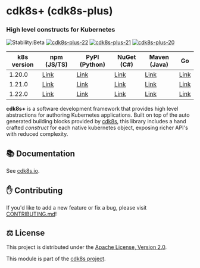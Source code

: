 # cdk8s+ (cdk8s-plus)

### High level constructs for Kubernetes

![Stability:Beta](https://img.shields.io/badge/stability-beta-orange)
[![cdk8s-plus-22](https://img.shields.io/github/workflow/status/cdk8s-team/cdk8s-plus/release-k8s.22?label=cdk8s-plus-22&logo=GitHub)](https://github.com/cdk8s-team/cdk8s-plus/actions/workflows/release-k8s.22.yml)
[![cdk8s-plus-21](https://img.shields.io/github/workflow/status/cdk8s-team/cdk8s-plus/release-k8s.21?label=cdk8s-plus-21&logo=GitHub)](https://github.com/cdk8s-team/cdk8s-plus/actions/workflows/release-k8s.21.yml)
[![cdk8s-plus-20](https://img.shields.io/github/workflow/status/cdk8s-team/cdk8s-plus/release-k8s.20?label=cdk8s-plus-20&logo=GitHub)](https://github.com/cdk8s-team/cdk8s-plus/actions/workflows/release-k8s.20.yml)

| k8s version | npm (JS/TS) | PyPI (Python) | NuGet (C#) | Maven (Java) | Go |
| --- | --- | --- | --- | --- | --- |
| 1.20.0 | [Link](https://www.npmjs.com/package/cdk8s-plus-20) | [Link](https://pypi.org/project/cdk8s-plus-20/) | [Link](https://www.nuget.org/packages/Org.Cdk8s.Plus20) | [Link](https://search.maven.org/artifact/org.cdk8s/cdk8s-plus-20) | [Link](https://github.com/cdk8s-team/cdk8s-plus-go/tree/k8s.20) |
| 1.21.0 | [Link](https://www.npmjs.com/package/cdk8s-plus-21) | [Link](https://pypi.org/project/cdk8s-plus-21/) | [Link](https://www.nuget.org/packages/Org.Cdk8s.Plus21) | [Link](https://search.maven.org/artifact/org.cdk8s/cdk8s-plus-21) | [Link](https://github.com/cdk8s-team/cdk8s-plus-go/tree/k8s.21) |
| 1.22.0 | [Link](https://www.npmjs.com/package/cdk8s-plus-22) | [Link](https://pypi.org/project/cdk8s-plus-22/) | [Link](https://www.nuget.org/packages/Org.Cdk8s.Plus22) | [Link](https://search.maven.org/artifact/org.cdk8s/cdk8s-plus-22) | [Link](https://github.com/cdk8s-team/cdk8s-plus-go/tree/k8s.22) |

**cdk8s+** is a software development framework that provides high level
abstractions for authoring Kubernetes applications. Built on top of the auto
generated building blocks provided by [cdk8s](../cdk8s), this library includes a
hand crafted *construct* for each native kubernetes object, exposing richer
API's with reduced complexity.

## :books: Documentation

See [cdk8s.io](https://cdk8s.io/docs/latest/plus).

## :raised_hand: Contributing

If you'd like to add a new feature or fix a bug, please visit
[CONTRIBUTING.md](CONTRIBUTING.md)!

## :balance_scale: License

This project is distributed under the [Apache License, Version 2.0](./LICENSE).

This module is part of the [cdk8s project](https://github.com/cdk8s-team).

